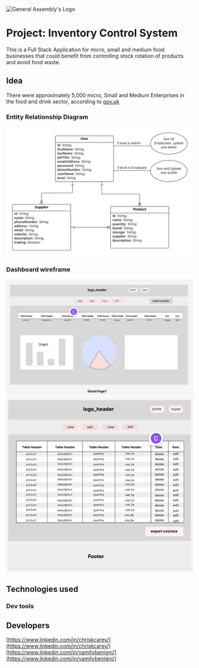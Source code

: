 ![General Assembly's Logo](https://camo.githubusercontent.com/603ef5eae7d28900a9678ae96c6c60a9c72f8a059c328b28cf978df999cea1f8/68747470733a2f2f692e696d6775722e636f6d2f6c7a56493364382e706e67)
# Project: Inventory Control System
This is a Full Stack Application for micro, small and medium food businesses that could benefit from controlling stock rotation of products and avoid food waste.

## Idea
There were approximately 5,000 micro, Small and Medium Enterprises in the food and drink sector, according to [gov.uk](https://www.gov.uk/government/statistics/food-statistics-pocketbook/food-statistics-in-your-pocket)
### Entity Relationship Diagram
![ERD](/assets/ERD-SEI-project-2.jpg)
### Dashboard wireframe
![WireFarmes](/assets/dashboard.png)
![WireFarmes](/assets/overview.png)

## Technologies used



### Dev tools






## Developers
[https://www.linkedin.com/in/chriskcarey/](https://www.linkedin.com/in/chriskcarey/)
[https://www.linkedin.com/in/yamilybenigni/](https://www.linkedin.com/in/yamilybenigni/)
